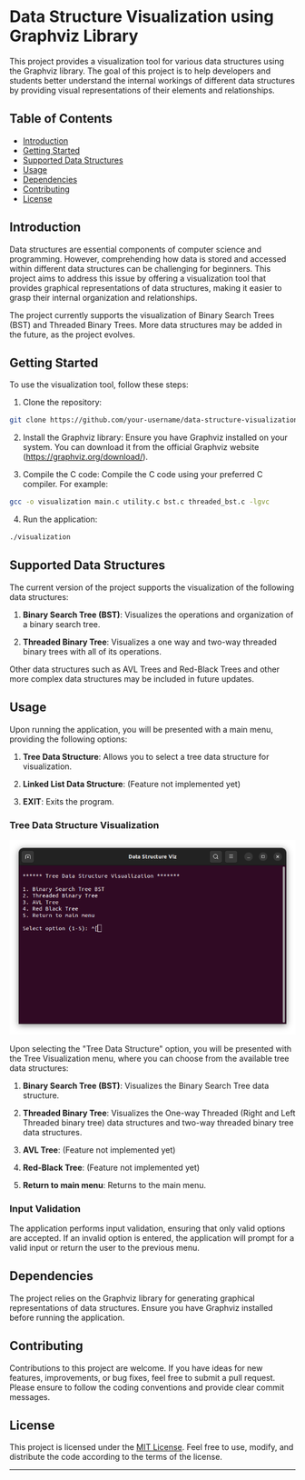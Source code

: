 # Data Structure Visualization using Graphviz Library

This project provides a visualization tool for various data structures using the Graphviz library. The goal of this project is to help developers and students better understand the internal workings of different data structures by providing visual representations of their elements and relationships.

## Table of Contents
- [Introduction](#introduction)
- [Getting Started](#getting-started)
- [Supported Data Structures](#supported-data-structures)
- [Usage](#usage)
- [Dependencies](#dependencies)
- [Contributing](#contributing)
- [License](#license)

## Introduction
Data structures are essential components of computer science and programming. However, comprehending how data is stored and accessed within different data structures can be challenging for beginners. This project aims to address this issue by offering a visualization tool that provides graphical representations of data structures, making it easier to grasp their internal organization and relationships.

The project currently supports the visualization of Binary Search Trees (BST) and Threaded Binary Trees. More data structures may be added in the future, as the project evolves.

## Getting Started
To use the visualization tool, follow these steps:

1. Clone the repository:
```bash
git clone https://github.com/your-username/data-structure-visualization.git
```
2. Install the Graphviz library:
Ensure you have Graphviz installed on your system. You can download it from the official Graphviz website (https://graphviz.org/download/).

3. Compile the C code:
Compile the C code using your preferred C compiler. For example:
```bash
gcc -o visualization main.c utility.c bst.c threaded_bst.c -lgvc
```

4. Run the application:
```bash
./visualization
```

## Supported Data Structures
The current version of the project supports the visualization of the following data structures:

1. **Binary Search Tree (BST)**: Visualizes the operations and organization of a binary search tree.

2. **Threaded Binary Tree**: Visualizes a one way and two-way threaded binary trees with all of its operations.

Other data structures such as AVL Trees and Red-Black Trees and other more complex data structures may be included in future updates.

## Usage
Upon running the application, you will be presented with a main menu, providing the following options:

1. **Tree Data Structure**: Allows you to select a tree data structure for visualization.

2. **Linked List Data Structure**: (Feature not implemented yet)

3. **EXIT**: Exits the program.

### Tree Data Structure Visualization

![Example Tree Menu](screenshot/Tree_menu.png)

Upon selecting the "Tree Data Structure" option, you will be presented with the Tree Visualization menu, where you can choose from the available tree data structures:

1. **Binary Search Tree (BST)**: Visualizes the Binary Search Tree data structure.

2. **Threaded Binary Tree**: Visualizes the One-way Threaded (Right and Left Threaded binary tree) data structures and two-way threaded binary tree data structures.

3. **AVL Tree**: (Feature not implemented yet)

4. **Red-Black Tree**: (Feature not implemented yet)

5. **Return to main menu**: Returns to the main menu.

### Input Validation
The application performs input validation, ensuring that only valid options are accepted. If an invalid option is entered, the application will prompt for a valid input or return the user to the previous menu.

## Dependencies
The project relies on the Graphviz library for generating graphical representations of data structures. Ensure you have Graphviz installed before running the application.

## Contributing
Contributions to this project are welcome. If you have ideas for new features, improvements, or bug fixes, feel free to submit a pull request. Please ensure to follow the coding conventions and provide clear commit messages.

## License
This project is licensed under the [MIT License](LICENSE). Feel free to use, modify, and distribute the code according to the terms of the license.

---
